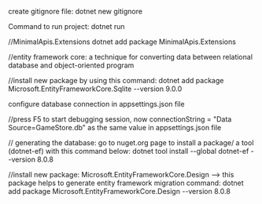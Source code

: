 create gitignore file: dotnet new gitignore

Command to run project: dotnet run

//MinimalApis.Extensions
dotnet add package MinimalApis.Extensions

//entity framework core: a technique for converting data between relational database and object-oriented program

//install new package by using this command: dotnet add package Microsoft.EntityFrameworkCore.Sqlite --version 9.0.0

configure database connection in appsettings.json file

//press F5 to start debugging session, now connectionString = "Data Source=GameStore.db" as the same value in appsettings.json file

// generating the database:
go to nuget.org page to install a package/ a tool (dotnet-ef) with this command below:
dotnet tool install --global dotnet-ef --version 8.0.8

//install new package: Microsoft.EntityFrameworkCore.Design
--> this package helps to generate entity framework migration
command: dotnet add package Microsoft.EntityFrameworkCore.Design --version 8.0.8
